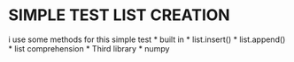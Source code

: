 # SIMPLE TEST LIST CREATION

i use some methods for this simple test
    * built in 
        * list.insert()
        * list.append()
    * list comprehension
    * Third library
        * numpy
